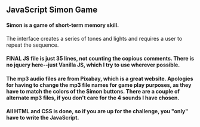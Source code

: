## JavaScript Simon Game
#### Simon is a game of short-term memory skill. 
The interface creates a series of tones and lights 
and requires a user to repeat the sequence. 

#### FINAL JS file is just 35 lines, not counting the copious comments. There is no jquery here--just Vanilla JS, which I try to use wherever possible.

#### The mp3 audio files are from Pixabay, which is a great website. Apologies for having to change the mp3 file names for game play purposes, as they have to match the colors of the Simon buttons. There are a couple of alternate mp3 files, if you don't care for the 4 sounds I have chosen.

#### All HTML and CSS is done, so if you are up for the challenge, you "only" have to write the JavaScript.
